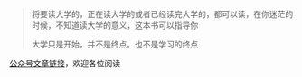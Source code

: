 > 将要读大学的，正在读大学的或者已经读完大学的，都可以读，在你迷茫的时候，不知道读大学的意义，这本书可以指导你
>
> 大学只是开始，并不是终点。也不是学习的终点





[公众号文章链接](https://mp.weixin.qq.com/s/-f35KoLkrMby10okGF4L0g)，欢迎各位阅读